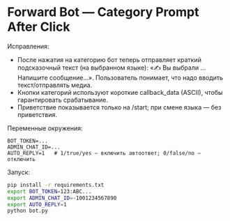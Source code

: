
# Forward Bot — Category Prompt After Click

Исправления:
- После нажатия на категорию бот теперь отправляет краткий подсказочный текст (на выбранном языке): 
  «✍️ Вы выбрали … Напишите сообщение…». Пользователь понимает, что надо вводить текст/отправлять медиа.
- Кнопки категорий используют короткие callback_data (ASCII), чтобы гарантировать срабатывание.
- Приветствие показывается только на /start; при смене языка — без приветствия.

Переменные окружения:
```
BOT_TOKEN=...
ADMIN_CHAT_ID=...
AUTO_REPLY=1   # 1/true/yes — включить автоответ; 0/false/no — отключить
```

Запуск:
```bash
pip install -r requirements.txt
export BOT_TOKEN=123:ABC...
export ADMIN_CHAT_ID=-1001234567890
export AUTO_REPLY=1
python bot.py
```
